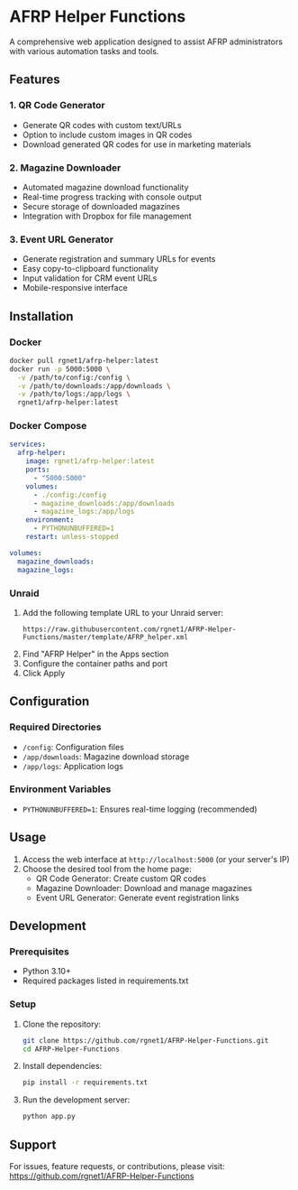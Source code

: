 # AFRP Helper Functions

A comprehensive web application designed to assist AFRP administrators with various automation tasks and tools.

## Features

### 1. QR Code Generator
- Generate QR codes with custom text/URLs
- Option to include custom images in QR codes
- Download generated QR codes for use in marketing materials

### 2. Magazine Downloader
- Automated magazine download functionality
- Real-time progress tracking with console output
- Secure storage of downloaded magazines
- Integration with Dropbox for file management

### 3. Event URL Generator
- Generate registration and summary URLs for events
- Easy copy-to-clipboard functionality
- Input validation for CRM event URLs
- Mobile-responsive interface

## Installation

### Docker
```bash
docker pull rgnet1/afrp-helper:latest
docker run -p 5000:5000 \
  -v /path/to/config:/config \
  -v /path/to/downloads:/app/downloads \
  -v /path/to/logs:/app/logs \
  rgnet1/afrp-helper:latest
```

### Docker Compose
```yaml
services:
  afrp-helper:
    image: rgnet1/afrp-helper:latest
    ports:
      - "5000:5000"
    volumes:
      - ./config:/config
      - magazine_downloads:/app/downloads
      - magazine_logs:/app/logs
    environment:
      - PYTHONUNBUFFERED=1
    restart: unless-stopped

volumes:
  magazine_downloads:
  magazine_logs:
```

### Unraid
1. Add the following template URL to your Unraid server:
   ```
   https://raw.githubusercontent.com/rgnet1/AFRP-Helper-Functions/master/template/AFRP_helper.xml
   ```
2. Find "AFRP Helper" in the Apps section
3. Configure the container paths and port
4. Click Apply

## Configuration

### Required Directories
- `/config`: Configuration files
- `/app/downloads`: Magazine download storage
- `/app/logs`: Application logs

### Environment Variables
- `PYTHONUNBUFFERED=1`: Ensures real-time logging (recommended)

## Usage

1. Access the web interface at `http://localhost:5000` (or your server's IP)
2. Choose the desired tool from the home page:
   - QR Code Generator: Create custom QR codes
   - Magazine Downloader: Download and manage magazines
   - Event URL Generator: Generate event registration links

## Development

### Prerequisites
- Python 3.10+
- Required packages listed in requirements.txt

### Setup
1. Clone the repository:
   ```bash
   git clone https://github.com/rgnet1/AFRP-Helper-Functions.git
   cd AFRP-Helper-Functions
   ```

2. Install dependencies:
   ```bash
   pip install -r requirements.txt
   ```

3. Run the development server:
   ```bash
   python app.py
   ```

## Support

For issues, feature requests, or contributions, please visit:
https://github.com/rgnet1/AFRP-Helper-Functions
